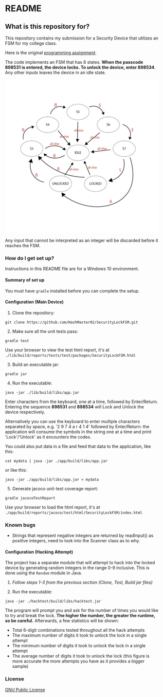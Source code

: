 # README #

## What is this repository for? ##

This repository contains my submission for a Security Device that utilizes an FSM for my college class.

Here is the original [programming assignment](http://cs.iit.edu/~virgil/cs330/mail.fall2022/pa.html).

The code implements an FSM that has 8 states. **When the passcode 898531 is entered, the device locks. To unlock the device, enter 898534**. Any other inputs leaves the device in an idle state.

![State Transition Diagram](stateChangeDiagram.jpg)


Any input that cannot be interpreted as an integer will be discarded before it reaches the FSM.

### How do I get set up? ###

Instructions in this README file are for a Windows 10 environment.

#### Summary of set up ####

You must have `gradle` installed before you can complete the setup.

#### Configuration (Main Device) ####

1. Clone the repository:
```
git clone https://github.com/HashMaster02/SecurityLockFSM.git
```

2. Make sure all the unit tests pass:
```
gradle test
```
Use your browser to view the test html report, it's at `./lib/build/reports/tests/test/packages/SecurityLockFSM.html`

3. Build an executable jar:
```
gradle jar
```

4. Run the executable:
```
java -jar ./lib/build/libs/app.jar
```
Enter characters from the keyboard, one at a time, followed
by Enter/Return. Entering the sequence **898531** and **898534** will Lock and Unlock the device respectively.

  Alternatively you can use the keyboard to enter multiple characters separated by space, e.g. '2 9 7 4 a r 4 1 4' followed by Enter/Return: the application will consume the symbols in the string one at a time and print 'Lock'/'Unlock' as it encounters the codes.

  You could also put data in a file and feed that data to the application, like this:
```
cat mydata | java -jar ./app/build/libs/app.jar
```

 or like this:
```
java -jar ./app/build/libs/app.jar < mydata
```

5. Generate jacoco unit-test coverage report:
```
gradle jacocoTestReport
```
Use your browser to load the html report, it's at `./app/build/reports/jacoco/test/html/SecurityLockFSM/index.html`

### Known bugs ###

* Strings that represent negative integers are returned by readInput() as positive integers, need to look into the Scanner class as to why.

#### Configuration (Hacking Attempt) ####
The project has a separate module that will attempt to hack into the locked device by generating random integers in the range 0-9 inclusive. This is done using the `Random` module in Java.

1. *Follow steps 1-3 from the previous section (Clone, Test, Build jar files)*

2. Run the executable:
```
java -jar ./hacktest/build/libs/hacktest.jar
```
The program will prompt you and ask for the number of times you would like to try and break the lock. **The higher the number, the greater the runtime, so be careful.** Afterwards, a few statistics will be shown:
- Total 6-digit combinations tested throughout all the hack attempts
- The maximum number of digits it took to unlock the lock in a single attempt
- The minimum number of digits it took to unlock the lock in a single attempt
- The average number of digits it took to unlock the lock (this figure is more accurate the more attempts you have as it provides a bigger sample)

### License ###

[GNU Public License](https://www.gnu.org/licenses/gpl-3.0.html)
